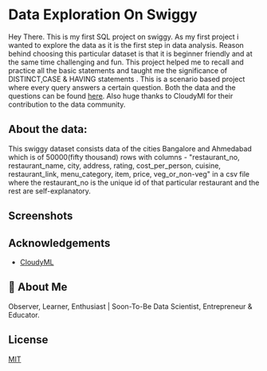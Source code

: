 
# Data Exploration On Swiggy 

Hey There. This is my first SQL project on swiggy. As my first project i wanted to explore the data as it is the first step in data analysis. Reason behind choosing this particular dataset is that it is beginner friendly and at the same time challenging and fun. This project helped me to recall and practice all the basic statements and taught me the significance of DISTINCT,CASE & HAVING statements .  This is a scenario based project where every query answers a certain question. Both the data and the questions can be found [here](https://drive.google.com/drive/folders/1uIHmw2vkNthAma9eKnmqKmEba7z_6D0B?usp=sharing). Also huge thanks to CloudyMl for their contribution to the data community.
## About the data:



This swiggy dataset consists data of the cities Bangalore and Ahmedabad which is of 50000(fifty thousand) rows with columns  - "restaurant_no, restaurant_name,	city,	address,	rating,	cost_per_person,	cuisine,	restaurant_link,	menu_category,	item,	price,	veg_or_non-veg" in a csv file where the restaurant_no is the unique id of that particular restaurant and the rest are self-explanatory.
## Screenshots



## Acknowledgements

 - [CloudyML](https://www.youtube.com/watch?v=3Gptq4VYEW4)

## 🚀 About Me
Observer, Learner, Enthusiast | Soon-To-Be Data Scientist, Entrepreneur & Educator.

## License

[MIT](https://choosealicense.com/licenses/mit/)
